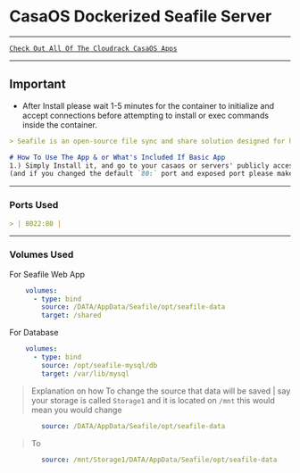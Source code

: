 # CasaOS Dockerized Seafile Server

***

[`Check Out All Of The Cloudrack CasaOS Apps`](../)

***

## Important

* After Install please wait 1-5 minutes for the container to initialize and accept connections before attempting to install or exec commands inside the container.

```md
> Seafile is an open-source file sync and share solution designed for high reliability, performance, and productivity. It allows users to sync, share, and collaborate across devices and teams. Seafile provides features similar to Dropbox, Google Drive, and Office 365, while allowing users to host the server on their own hardware.
```

```md
# How To Use The App & or What's Included If Basic App
1.) Simply Install it, and go to your casaos or servers' publicly accessible IP address.
(and if you changed the default `80:` port and exposed port please make sure to navigate to that `IP.IP.IP.IP`:`port`.)
```

***

### Ports Used

```md
> | 8022:80 |  
```

***

### Volumes Used
For Seafile Web App
```yaml
    volumes:
      - type: bind
        source: /DATA/AppData/Seafile/opt/seafile-data
        target: /shared
```
For Database
```yaml
    volumes:
      - type: bind
        source: /opt/seafile-mysql/db
        target: /var/lib/mysql
```

> Explanation on how To change the source that data will be saved | say your storage is called `Storage1` and it is located on `/mnt` this would mean you would change

```yaml
        source: /DATA/AppData/Seafile/opt/seafile-data
```

> To

```yaml
        source: /mnt/Storage1/DATA/AppData/Seafile/opt/seafile-data
```
